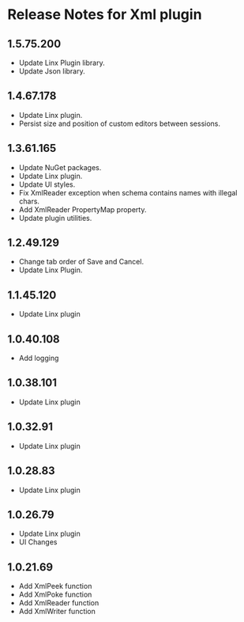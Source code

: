 # Release Notes for Xml plugin
<a id="1_5_75_200"></a>
## 1.5.75.200
- Update Linx Plugin library.
- Update Json library.

<a id="1_4_67_178"></a>
## 1.4.67.178
- Update Linx plugin.
- Persist size and position of custom editors between sessions.
<a id="1_3_61_165"></a>
## 1.3.61.165
- Update NuGet packages.
- Update Linx plugin.
- Update UI styles.
- Fix XmlReader exception when schema contains names with illegal chars.
- Add XmlReader PropertyMap property.
- Update plugin utilities.
<a id="1_2_49_129"></a>
## 1.2.49.129
- Change tab order of Save and Cancel.
- Update Linx Plugin.
<a id="1_1_45_120"></a>
## 1.1.45.120
- Update Linx plugin
<a id="1_0_40_108"></a>
## 1.0.40.108
- Add logging
<a id="1_0_38_101"></a>
## 1.0.38.101
- Update Linx plugin
<a id="1_0_32_91"></a>
## 1.0.32.91
- Update Linx plugin
<a id="1_0_28_83"></a>
## 1.0.28.83
- Update Linx plugin
<a id="1_0_26_79"></a>
## 1.0.26.79
- Update Linx plugin
- UI Changes
<a id="1_0_21_69"></a>
## 1.0.21.69
- Add XmlPeek function
- Add XmlPoke function
- Add XmlReader function
- Add XmlWriter function
